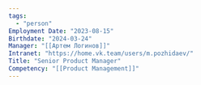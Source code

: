 ```yaml
---
tags:
  - "person"
Employment Date: "2023-08-15"
Birthdate: "2024-03-24"
Manager: "[[Артем Логинов]]"
Intranet: "https://home.vk.team/users/m.pozhidaev/"
Title: "Senior Product Manager"
Competency: "[[Product Management]]"
---
```

